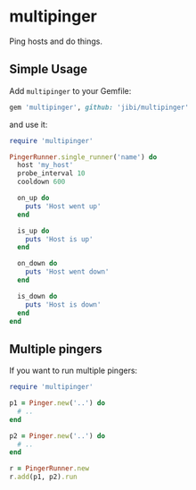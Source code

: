 multipinger
==========

Ping hosts and do things.

## Simple Usage

Add `multipinger` to your Gemfile:

```rb
gem 'multipinger', github: 'jibi/multipinger'
```

and use it:
```rb
require 'multipinger'

PingerRunner.single_runner('name') do
  host 'my_host'
  probe_interval 10
  cooldown 600

  on_up do
    puts 'Host went up'
  end

  is_up do
    puts 'Host is up'
  end

  on_down do
    puts 'Host went down'
  end

  is_down do
    puts 'Host is down'
  end
end
```


## Multiple pingers
If you want to run multiple pingers:

```rb
require 'multipinger'

p1 = Pinger.new('..') do
  # ..
end

p2 = Pinger.new('..') do
  # ..
end

r = PingerRunner.new
r.add(p1, p2).run
```
